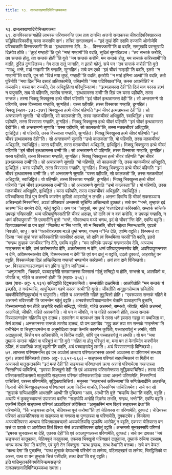 ```yaml
---
title: १३. दानलक्खणादिविनिच्छयकथा

---
```

१३. दानलक्खणादिविनिच्छयकथा  
६९. दानविस्सासग्गाहेहि लाभस्स परिणामनन्ति एत्थ ताव दानन्ति अत्तनो सन्तकस्स चीवरादिपरिक्खारस्स सद्धिविहारिकादीसु यस्स कस्सचि दानं। तत्रिदं दानलक्खणं – ‘‘इदं तुय्हं देमि ददामि दज्जामि ओणोजेमि परिच्चजामि विस्सज्जामी’’ति वा ‘‘इत्थन्नामस्स देमि…पे॰… विस्सज्जामी’’ति वा वदति, सम्मुखापि परम्मुखापि दिन्नंयेव होति। ‘‘तुय्हं गण्हाही’’ति वुत्ते ‘‘मय्हं गण्हामी’’ति वदति, सुदिन्नं सुग्गहितञ्च। ‘‘तव सन्तकं करोहि, तव सन्तकं होतु, तव सन्तकं होती’’ति वुत्ते ‘‘मम सन्तकं करोमि, मम सन्तकं होतु, मम सन्तकं करिस्सामी’’ति वदति, दुदिन्नं दुग्गहितञ्च। नेव दाता दातुं जानाति, न इतरो गहेतुं, सचे पन ‘‘तव सन्तकं करोही’’ति वुत्ते ‘‘साधु, भन्ते, मय्हं गण्हामी’’ति गण्हाति, सुग्गहितं। सचे पन एको ‘‘इदं चीवरं गण्हाही’’ति वदति, इतरो ‘‘न गण्हामी’’ति वदति, पुन सो ‘‘दिन्नं मया तुय्हं, गण्हाही’’ति वदति, इतरोपि ‘‘न मय्हं इमिना अत्थो’’ति वदति, ततो पुरिमोपि ‘‘मया दिन्न’’न्ति दसाहं अतिक्कामेति, पच्छिमोपि ‘‘मया पटिक्खित्त’’न्ति, कस्स आपत्तीति? न कस्सचि। यस्स पन रुच्चति, तेन अधिट्ठहित्वा परिभुञ्जितब्बं। ‘‘इत्थन्नामस्स देही’’ति दिन्नं याव परस्स हत्थं न पापुणाति, ताव यो पहिणति, तस्सेव सन्तकं, ‘‘इत्थन्नामस्स दम्मी’’ति दिन्नं पन यस्स पहीयति, तस्स सन्तकं। तस्मा भिक्खु भिक्खुस्स हत्थे चीवरं पहिणति ‘‘इदं चीवरं इत्थन्नामस्स देही’’ति। सो अन्तरामग्गे यो पहिणति, तस्स विस्सासा गण्हाति, सुग्गहितं। यस्स पहीयति, तस्स विस्सासा गण्हाति, दुग्गहितं।  
भिक्खु (महाव॰ ३७८-३७९) भिक्खुस्स हत्थे चीवरं पहिणति ‘‘इमं चीवरं इत्थन्नामस्स देही’’ति। सो अन्तरामग्गे सुणाति ‘‘यो पहिणति, सो कालकतो’’ति, तस्स मतकचीवरं अधिट्ठाति, स्वाधिट्ठितं। यस्स पहीयति, तस्स विस्सासा गण्हाति, दुग्गहितं। भिक्खु भिक्खुस्स हत्थे चीवरं पहिणति ‘‘इमं चीवरं इत्थन्नामस्स देही’’ति। सो अन्तरामग्गे सुणाति ‘‘यस्स पहीयति, सो कालकतो’’ति, तस्स मतकचीवरं अधिट्ठाति, द्वाधिट्ठितं। यो पहिणति, तस्स विस्सासा गण्हाति, सुग्गहितं। भिक्खु भिक्खुस्स हत्थे चीवरं पहिणति ‘‘इमं चीवरं इत्थन्नामस्स देही’’ति। सो अन्तरामग्गे सुणाति ‘‘उभो कालकता’’ति, यो पहिणति, तस्स मतकचीवरं अधिट्ठाति, स्वाधिट्ठितं। यस्स पहीयति, तस्स मतकचीवरं अधिट्ठाति, द्वाधिट्ठितं। भिक्खु भिक्खुस्स हत्थे चीवरं पहिणति ‘‘इमं चीवरं इत्थन्नामस्स दम्मी’’ति। सो अन्तरामग्गे यो पहिणति, तस्स विस्सासा गण्हाति, दुग्गहितं। यस्स पहीयति, तस्स विस्सासा गण्हाति, सुग्गहितं। भिक्खु भिक्खुस्स हत्थे चीवरं पहिणति ‘‘इमं चीवरं इत्थन्नामस्स दम्मी’’ति। सो अन्तरामग्गे सुणाति ‘‘यो पहिणति, सो कालकतो’’ति, तस्स मतकचीवरं अधिट्ठाति, द्वाधिट्ठितं। यस्स पहीयति, तस्स विस्सासा गण्हाति, सुग्गहितं। भिक्खु भिक्खुस्स हत्थे चीवरं पहिणति ‘‘इमं चीवरं इत्थन्नामस्स दम्मी’’ति। सो अन्तरामग्गे सुणाति ‘‘यस्स पहीयति, सो कालकतो’’ति, तस्स मतकचीवरं अधिट्ठाति, स्वाधिट्ठितं। यो पहिणति, तस्स विस्सासा गण्हाति, दुग्गहितं। भिक्खु भिक्खुस्स हत्थे चीवरं पहिणति ‘‘इमं चीवरं इत्थन्नामस्स दम्मी’’ति। सो अन्तरामग्गे सुणाति ‘‘उभो कालकता’’ति। यो पहिणति, तस्स मतकचीवरं अधिट्ठाति, द्वाधिट्ठितं। यस्स पहीयति, तस्स मतकचीवरं अधिट्ठाति, स्वाधिट्ठितं।  
परिच्चजित्वा दिन्नं पुन केनचि कारणेन कुपितो आहरापेतुं न लभति। अत्तना दिन्नम्पि हि चीवरं सकसञ्ञाय अच्छिन्दतो निस्सग्गियं, अञ्ञं परिक्खारं अन्तमसो सूचिम्पि अच्छिन्दतो दुक्कटं। सचे पन ‘‘भन्ते, तुम्हाकं इदं सारुप्प’’न्ति सयमेव देति, गहेतुं वट्टति। अथ पन ‘‘आवुसो, मयं तुय्हं ‘वत्तपटिवत्तं करिस्सति, अम्हाकं सन्तिके उपज्झं गण्हिस्सति, धम्मं परियापुणिस्सती’ति चीवरं अदम्हा, सो दानि त्वं न वत्तं करोसि, न उपज्झं गण्हासि, न धम्मं परियापुणासी’’ति एवमादीनि वुत्तो ‘‘भन्ते, चीवरत्थाय मञ्ञे भणथ, इदं वो चीवर’’न्ति देति, एवम्पि वट्टति। दिसापक्कमन्तं वा पन दहरं ‘‘निवत्तेथ न’’न्ति भणति, सो न निवत्तति, चीवरे गहेत्वा निरुन्धथाति, एवञ्चे निवत्तति, साधु। सचे ‘‘पत्तचीवरत्थाय मञ्ञे तुम्हे भणथ, गण्हथ न’’न्ति देति, एवम्पि वट्टति। विब्भमन्तं वा दिस्वा ‘‘मयं तुय्हं ‘वत्तं करिस्सती’ति पत्तचीवरं अदम्हा, सो दानि त्वं विब्भमित्वा चरसी’’ति वदति, इतरो ‘‘गण्हथ तुम्हाकं पत्तचीवर’’न्ति देति, एवम्पि वट्टति। ‘‘मम सन्तिके उपज्झं गण्हन्तस्सेव देमि, अञ्ञत्थ गण्हन्तस्स न देमि, वत्तं करोन्तस्सेव देमि, अकरोन्तस्स न देमि, धम्मं परियापुणन्तस्सेव देमि, अपरियापुणन्तस्स न देमि, अविब्भमन्तस्सेव देमि, विब्भमन्तस्स न देमी’’ति एवं पन दातुं न वट्टति, ददतो दुक्कटं, आहरापेतुं पन वट्टति, विस्सज्जेत्वा दिन्नं अच्छिन्दित्वा गण्हन्तो भण्डग्घेन कारेतब्बो। अयं ताव दाने विनिच्छयो।  
७०. विस्सासग्गाहलक्खणं पन इमिना सुत्तेन जानितब्बं –  
‘‘अनुजानामि , भिक्खवे, पञ्चहङ्गेहि समन्नागतस्स विस्सासं गहेतुं सन्दिट्ठो च होति, सम्भत्तो च, आलपितो च, जीवति च, गहिते च अत्तमनो होती’’ति (महाव॰ ३५६)।  
तत्थ (पारा॰ अट्ठ॰ १.१३१) सन्दिट्ठोति दिट्ठमत्तकमित्तो। सम्भत्तोति दळ्हमित्तो। आलपितोति ‘‘मम सन्तकं यं इच्छसि, तं गण्हेय्यासि, आपुच्छित्वा गहणे कारणं नत्थी’’ति वुत्तो। जीवतीति अनुट्ठानसेय्याय सयितोपि यावजीवितिन्द्रियुपच्छेदं न पापुणाति। गहिते च अत्तमनोति गहिते तुट्ठचित्तो होति। ‘‘एवरूपस्स सन्तकं गहिते मे अत्तमनो भविस्सती’’ति जानन्तेन गहेतुं वट्टति। अनवसेसपरियादानवसेन चेतानि पञ्चङ्गानि वुत्तानि, विस्सासग्गाहो पन तीहि अङ्गेहि रुहति सन्दिट्ठो, जीवति, गहिते अत्तमनो, सम्भत्तो, जीवति, गहिते अत्तमनो, आलपितो, जीवति, गहिते अत्तमनोति। यो पन न जीवति, न च गहिते अत्तमनो होति, तस्स सन्तकं विस्सासग्गाहेन गहितम्पि पुन दातब्बं। ददमानेन च मतकधनं ताव ये तस्स धने इस्सरा गहट्ठा वा पब्बजिता वा, तेसं दातब्बं। अनत्तमनस्स सन्तकं तस्सेव दातब्बं, यो पन पठमंयेव ‘‘सुट्ठु कतं तया मम सन्तकं गण्हन्तेना’’ति वचीभेदेन वा चित्तुप्पादमत्तेन वा अनुमोदित्वा पच्छा केनचि कारणेन कुपितो, पच्चाहरापेतुं न लभति, योपि अदातुकामो, चित्तेन पन अधिवासेति, न किञ्चि वदति, सोपि पुन पच्चाहरापेतुं न लभति। यो पन ‘‘मया तुम्हाकं सन्तकं गहितं वा परिभुत्तं वा’’ति वुत्ते ‘‘गहितं वा होतु परिभुत्तं वा, मया पन तं केनचिदेव करणीयेन ठपितं, तं पाकतिकं कातुं वट्टती’’ति वदति, अयं पच्चाहरापेतुं लभति। अयं विस्सासग्गाहे विनिच्छयो।  
७१. लाभस्स परिणामनन्ति इदं पन अञ्ञेसं अत्थाय परिणतलाभस्स अत्तनो अञ्ञस्स वा परिणामनं सन्धाय वुत्तं। तत्रायं विनिच्छयो (पारा॰ अट्ठ॰ २.६५९-६६०) – सङ्घस्स परिणतं सहधम्मिकानं वा गिहीनं वा अन्तमसो मातुसन्तकम्पि ‘‘इदं मय्हं देही’’ति सङ्घस्स परिणतभावं ञत्वा अत्तनो परिणामेत्वा गण्हन्तस्स निस्सग्गियं पाचित्तियं, ‘‘इमस्स भिक्खुनो देही’’ति एवं अञ्ञस्स परिणामेन्तस्स सुद्धिकपाचित्तियं। तस्मा योपि वस्सिकसाटिकसमये मातुघरेपि सङ्घस्स परिणतं वस्सिकसाटिकं ञत्वा अत्तनो परिणामेति, निस्सग्गियं पाचित्तियं, परस्स परिणामेति, सुद्धिकपाचित्तियं। मनुस्सा ‘‘सङ्घभत्तं करिस्सामा’’ति सप्पितेलादीनि आहरन्ति, गिलानो चेपि भिक्खुसङ्घस्स परिणतभावं ञत्वा किञ्चि याचति, निस्सग्गियं पाचित्तियमेव। सचे पन सो ‘‘तुम्हाकं सप्पिआदीनि आभतानि अत्थी’’ति पुच्छित्वा ‘‘आम, अत्थी’’ति वुत्ते ‘‘मय्हम्पि देथा’’ति वदति, वट्टति। अथापि नं कुक्कुच्चायन्तं उपासका वदन्ति ‘‘सङ्घोपि अम्हेहि दिन्नमेव लभति, गण्हथ, भन्ते’’ति, एवम्पि वट्टति।  
एकस्मिं विहारे सङ्घस्स परिणतं अञ्ञविहारं उद्दिसित्वा ‘‘असुकस्मिं नाम विहारे सङ्घस्स देथा’’ति परिणामेति, ‘‘किं सङ्घस्स दानेन, चेतियस्स पूजं करोथा’’ति एवं चेतियस्स वा परिणामेति, दुक्कटं। चेतियस्स परिणतं अञ्ञचेतियस्स वा सङ्घस्स वा गणस्स वा पुग्गलस्स वा परिणामेति, दुक्कटमेव। नियमेत्वा अञ्ञचेतियस्स अत्थाय रोपितमालावच्छतो अञ्ञचेतियम्हि पुप्फम्पि आरोपेतुं न वट्टति, एकस्स चेतियस्स पन छत्तं वा पटाकं वा आरोपेत्वा ठितं दिस्वा सेसं अञ्ञचेतियस्स दापेतुं वट्टति। अन्तमसो सुनखस्सपि परिणतं ‘‘इमस्स सुनखस्स मा देहि, एतस्स देही’’ति एवं अञ्ञपुग्गलस्स परिणामेति, दुक्कटं। सचे पन दायका ‘‘मयं सङ्घभत्तं कातुकामा, चेतियपूजं कातुकामा, एकस्स भिक्खुनो परिक्खारं दातुकामा, तुम्हाकं रुचिया दस्साम, भणथ कत्थ देमा’’ति वदन्ति, एवं वुत्ते तेन भिक्खुना ‘‘यत्थ इच्छथ, तत्थ देथा’’ति वत्तब्बा। सचे पन केवलं ‘‘कत्थ देमा’’ति पुच्छन्ति, ‘‘यत्थ तुम्हाकं देय्यधम्मो परिभोगं वा लभेय्य, पटिसङ्खारं वा लभेय्य, चिरट्ठितिको वा अस्स, यत्थ वा पन तुम्हाकं चित्तं पसीदति, तत्थ देथा’’ति वत्तुं वट्टति।  
इति पाळिमुत्तकविनयविनिच्छयसङ्गहे  
दानलक्खणादिविनिच्छयकथा समत्ता।  
